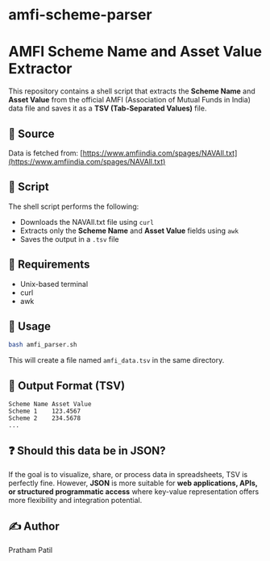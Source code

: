 # amfi-scheme-parser

# AMFI Scheme Name and Asset Value Extractor

This repository contains a shell script that extracts the **Scheme Name** and **Asset Value** from the official AMFI (Association of Mutual Funds in India) data file and saves it as a **TSV (Tab-Separated Values)** file.

## 📄 Source
Data is fetched from: [https://www.amfiindia.com/spages/NAVAll.txt](https://www.amfiindia.com/spages/NAVAll.txt)

## 📜 Script
The shell script performs the following:
- Downloads the NAVAll.txt file using `curl`
- Extracts only the **Scheme Name** and **Asset Value** fields using `awk`
- Saves the output in a `.tsv` file

## 🔧 Requirements
- Unix-based terminal
- curl
- awk

## 🚀 Usage
```bash
bash amfi_parser.sh
```
This will create a file named `amfi_data.tsv` in the same directory.

## 📁 Output Format (TSV)
```
Scheme Name	Asset Value
Scheme 1	123.4567
Scheme 2	234.5678
...
```

## ❓ Should this data be in JSON?
If the goal is to visualize, share, or process data in spreadsheets, TSV is perfectly fine. However, **JSON** is more suitable for **web applications, APIs, or structured programmatic access** where key-value representation offers more flexibility and integration potential.

## ✍️ Author
Pratham Patil
